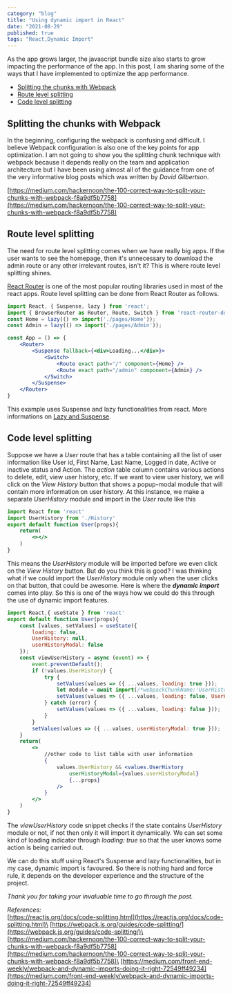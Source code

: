 ```yaml
---
category: "blog"
title: "Using dynamic import in React"
date: "2021-08-29"
published: true
tags: "React,Dynamic Import"
---
```


As the app grows larger, the javascript bundle size also starts to grow impacting the performance of the app. In this post, I am sharing some of the ways that I have implemented to optimize the app performance.


- [Splitting the chunks with Webpack](#splitting-the-chunks-with-webpack)
- [Route level splitting](#route-level-splitting)
- [Code level splitting](#code-level-splitting)

## Splitting the chunks with Webpack
In the beginning, configuring the webpack is confusing and difficult. I believe Webpack configuration is also one of the key points for app optimization. I am not going to show you the splitting chunk technique with webpack because it depends really on the team and application architecture but I have been using almost all of the guidance from one of the very informative blog posts which was written by _David Gilbertson_.

[https://medium.com/hackernoon/the-100-correct-way-to-split-your-chunks-with-webpack-f8a9df5b7758](https://medium.com/hackernoon/the-100-correct-way-to-split-your-chunks-with-webpack-f8a9df5b7758)




## Route level splitting
The need for route level splitting comes when we have really big apps. If the user wants to see the homepage, then it's unnecessary to download the admin route or any other irrelevant routes, isn't it? This is where route level splitting shines.

[React Router](https://reactrouter.com/) is one of the most popular routing libraries used in most of the react apps. Route level splitting can be done from React Router as follows.

```jsx
import React, { Suspense, lazy } from 'react';
import { BrowserRouter as Router, Route, Switch } from 'react-router-dom';
const Home = lazy(() => import('./pages/Home'));
const Admin = lazy(() => import('./pages/Admin'));

const App = () => {
    <Router>
        <Suspense fallback={<div>Loading...</div>}>
            <Switch>
                <Route exact path="/" component={Home} />
                <Route exact path="/admin" component={Admin} />
            </Switch>
        </Suspense>
    </Router>
}
```

This example uses Suspense and lazy functionalities from react. More informations on [Lazy and Suspense](https://reactjs.org/docs/code-splitting.html#reactlazy).




## Code level splitting
Suppose we have a _User_ route that has a table containing all the list of user information like User id, First Name, Last Name, Logged in date, Active or inactive status and Action. The _action_ table column contains various actions to delete, edit, view user history, etc. If we want to view user history, we will click on the _View History_ button that shows a popup-modal module that will contain more information on user history. At this instance, we make a separate _UserHistory_ module and import in the _User_ route like this
```jsx
import React from 'react'
import UserHistory from './History'
export default function User(props){
    return(
        <></>
    )
}
```
This means the _UserHistory_ module will be imported before we even click on the _View History_ button. But do you think this is good? I was thinking what if we could import the _UserHistory_ module only when the user clicks on that button, that could be awesome. Here is where the _**dynamic import**_ comes into play. So this is one of the ways how we could do this through the use of dynamic import features.
```jsx
import React,{ useState } from 'react'
export default function User(props){
    const [values, setValues] = useState({
        loading: false,
        UserHistory: null,
        userHistoryModal: false
    });
    const viewUserHistory = async (event) => {
        event.preventDefault();
        if (!values.UserHistory) {
            try {
                setValues(values => ({ ...values, loading: true }));
                let module = await import(/*webpackChunkName:'UserHistory'*/ './History');
                setValues(values => ({ ...values, loading: false, UserHistory: module.default }));
            } catch (error) {
                setValues(values => ({ ...values, loading: false }));
            }
        }
        setValues(values => ({ ...values, userHistoryModal: true }));
    }
    return(
        <>
            //other code to list table with user information 
            {
                values.UserHistory && <values.UserHistory
                    userHistoryModal={values.userHistoryModal}
                    {...props}
                />
            }
        </>
    )
}
```
The _viewUserHistory_ code snippet checks if the state contains _UserHistory_ module or not, if not then only it will import it dynamically. We can set some kind of loading indicator through _loading: true_ so that the user knows some action is being carried out.

We can do this stuff using React's Suspense and lazy functionalities, but in my case, dynamic import is favoured. So there is nothing hard and force rule, it depends on the developer experience and the structure of the project.


_Thank you for taking your invaluable time to go through the post._


*References:*\
[https://reactjs.org/docs/code-splitting.html](https://reactjs.org/docs/code-splitting.html)\
[https://webpack.js.org/guides/code-splitting/](https://webpack.js.org/guides/code-splitting/)\
[https://medium.com/hackernoon/the-100-correct-way-to-split-your-chunks-with-webpack-f8a9df5b7758](https://medium.com/hackernoon/the-100-correct-way-to-split-your-chunks-with-webpack-f8a9df5b7758)\
[https://medium.com/front-end-weekly/webpack-and-dynamic-imports-doing-it-right-72549ff49234](https://medium.com/front-end-weekly/webpack-and-dynamic-imports-doing-it-right-72549ff49234)